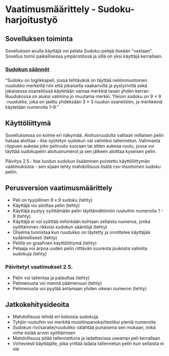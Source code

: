 # Vaatimusmäärittely - Sudoku-harjoitustyö

## Sovelluksen toiminta
Sovelluksen avulla käyttäjä voi pelata Sudoku-pelejä itseään "vastaan". Sovellus toimii paikallisessa ympäristössä ja sillä on yksi käyttäjä kerrallaan. 

### [Sudokun säännöt](https://fi.wikipedia.org/wiki/Sudoku)
"Sudoku on logiikkapeli, jossa tehtävänä on täyttää neliönmuotoinen ruudukko merkeillä niin että jokaisella vaakarivillä ja pystyrivillä sekä jokaisessa osaneliössä käytetään samaa merkkiä tasan yhden kerran. Ruudukossa on aluksi valmiina jo muutama merkki. Yleisin sudoku on 9 × 9 -ruudukko, joka on jaettu yhdeksään 3 × 3 ruudun osaneliöön, ja merkkeinä käytetään numeroita 1–9."

## Käyttöliittymä
Sovelluksessa on kolme eri näkymää. Aloitusruudulta valitaan millaisen pelin haluaa aloittaa - itse syötetyn sudokun vai valmiiksi tallennetun. Valinnasta riippuen aukeaa joko peliruutu suoraan tai sitten aukeaa ruutu, jossa voi täyttää sudokupelin aloitusnumerot ja sen jälkeen aloittaa kyseisen pelin.

Päivitys 2.5.: Itse luodun sudokun lisääminen poistettu käyttöliittymän vaatimuksista - sen sijaan tehty mahdollisuus lisätä csv-muotoinen sudoku peliin.

## Perusversion vaatimusmäärittely
- Peli on tyypillinen 9 x 9 sudoku (tehty)
- Käyttäjä voi aloittaa pelin (tehty)
- Käyttäjä pystyy syöttämään pelin täyttämättömiin ruutuihin numeroita 1 - 9 (tehty)
- Käyttäjä ei voi syöttää mihinkään kohtaan sellaista numeroa, jonka syöttäminen rikkoisi sudokun sääntöjä (tehty)
- Ohjelma tunnistaa kun ruudukko on täytetty ja onnittelee käyttäjää sydämellisesti (tehty)
- Pelillä on graafinen käyttöliittymä (tehty)
- Pelaaja voi arpoa uuden pelin riittävän suuresta joukosta valmiita sudokuja (tehty)

### Päivitetyt vaatimukset 2.5.
- Pelin voi tallentaa ja palauttaa (tehty)
- Pelimenusta voi mennä päämenuun (tehty)
- Pelimenusta voi pyytää antamaan yhden oikean numeron (tehty)

## Jatkokehitysideoita
- Mahdollisuus tehdä eri kokoisia sudokuja
- Tyhjiin ruutuihin voi merkitä muistiinpanoksi/testiksi pieniä numeroita
- Sudokun rivi/sarake/ruudukko välähtää punaisena sen mukaan, mikä virhe estää arvon syöttämisen
- Mahdollisuus pitää tallennettuna ja ladattavissa useampi peli kerrallaan
- Virheviesti käyttäjälle, joka yrittää ladata tallennetun pelin kun sellaista ei ole
